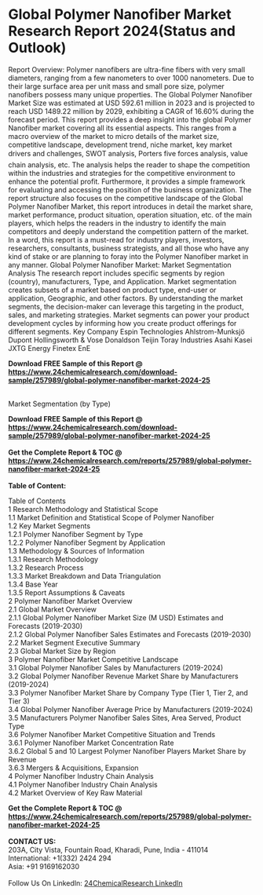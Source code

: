 <h1>Global Polymer Nanofiber Market Research Report 2024(Status and Outlook)</h1><p>Report Overview:
Polymer nanofibers are ultra-fine fibers with very small diameters, ranging from a few nanometers to over 1000 nanometers. Due to their large surface area per unit mass and small pore size, polymer nanofibers possess many unique properties.
The Global Polymer Nanofiber Market Size was estimated at USD 592.61  million in 2023 and is projected to reach USD 1489.22  million by 2029, exhibiting a CAGR of 16.60% during the forecast period. 
This report provides a deep insight into the global Polymer Nanofiber market covering all its essential aspects. This ranges from a macro overview of the market to micro details of the market size, competitive landscape, development trend, niche market, key market drivers and challenges, SWOT analysis, Porters five forces analysis, value chain analysis, etc. 
The analysis helps the reader to shape the competition within the industries and strategies for the competitive environment to enhance the potential profit. Furthermore, it provides a simple framework for evaluating and accessing the position of the business organization. The report structure also focuses on the competitive landscape of the Global Polymer Nanofiber Market, this report introduces in detail the market share, market performance, product situation, operation situation, etc. of the main players, which helps the readers in the industry to identify the main competitors and deeply understand the competition pattern of the market.
In a word, this report is a must-read for industry players, investors, researchers, consultants, business strategists, and all those who have any kind of stake or are planning to foray into the Polymer Nanofiber market in any manner.
Global Polymer Nanofiber Market: Market Segmentation Analysis
The research report includes specific segments by region (country), manufacturers, Type, and Application. Market segmentation creates subsets of a market based on product type, end-user or application, Geographic, and other factors. By understanding the market segments, the decision-maker can leverage this targeting in the product, sales, and marketing strategies. Market segments can power your product development cycles by informing how you create product offerings for different segments.
Key Company
Espin Technologies
Ahlstrom-Munksjö
Dupont
Hollingsworth &amp; Vose
Donaldson
Teijin
Toray Industries
Asahi Kasei
JXTG Energy
Finetex EnE</p><div><b>Download FREE Sample of this Report @ 
            <a href="https://www.24chemicalresearch.com/download-sample/257989/global-polymer-nanofiber-market-2024-25">
            https://www.24chemicalresearch.com/download-sample/257989/global-polymer-nanofiber-market-2024-25</a></b></div><br><p>
Market Segmentation (by Type)
</p><div><b>Download FREE Sample of this Report @ 
            <a href="https://www.24chemicalresearch.com/download-sample/257989/global-polymer-nanofiber-market-2024-25">
            https://www.24chemicalresearch.com/download-sample/257989/global-polymer-nanofiber-market-2024-25</a></b></div><br><div><b>Get the Complete Report & TOC @ 
            <a href="https://www.24chemicalresearch.com/reports/257989/global-polymer-nanofiber-market-2024-25">
            https://www.24chemicalresearch.com/reports/257989/global-polymer-nanofiber-market-2024-25</a></b></div><br>
            <b>Table of Content:</b><p>Table of Contents<br />
1 Research Methodology and Statistical Scope<br />
1.1 Market Definition and Statistical Scope of Polymer Nanofiber<br />
1.2 Key Market Segments<br />
1.2.1 Polymer Nanofiber Segment by Type<br />
1.2.2 Polymer Nanofiber Segment by Application<br />
1.3 Methodology & Sources of Information<br />
1.3.1 Research Methodology<br />
1.3.2 Research Process<br />
1.3.3 Market Breakdown and Data Triangulation<br />
1.3.4 Base Year<br />
1.3.5 Report Assumptions & Caveats<br />
2 Polymer Nanofiber Market Overview<br />
2.1 Global Market Overview<br />
2.1.1 Global Polymer Nanofiber Market Size (M USD) Estimates and Forecasts (2019-2030)<br />
2.1.2 Global Polymer Nanofiber Sales Estimates and Forecasts (2019-2030)<br />
2.2 Market Segment Executive Summary<br />
2.3 Global Market Size by Region<br />
3 Polymer Nanofiber Market Competitive Landscape<br />
3.1 Global Polymer Nanofiber Sales by Manufacturers (2019-2024)<br />
3.2 Global Polymer Nanofiber Revenue Market Share by Manufacturers (2019-2024)<br />
3.3 Polymer Nanofiber Market Share by Company Type (Tier 1, Tier 2, and Tier 3)<br />
3.4 Global Polymer Nanofiber Average Price by Manufacturers (2019-2024)<br />
3.5 Manufacturers Polymer Nanofiber Sales Sites, Area Served, Product Type<br />
3.6 Polymer Nanofiber Market Competitive Situation and Trends<br />
3.6.1 Polymer Nanofiber Market Concentration Rate<br />
3.6.2 Global 5 and 10 Largest Polymer Nanofiber Players Market Share by Revenue<br />
3.6.3 Mergers & Acquisitions, Expansion<br />
4 Polymer Nanofiber Industry Chain Analysis<br />
4.1 Polymer Nanofiber Industry Chain Analysis<br />
4.2 Market Overview of Key Raw Material</p><div><b>Get the Complete Report & TOC @ 
            <a href="https://www.24chemicalresearch.com/reports/257989/global-polymer-nanofiber-market-2024-25">
            https://www.24chemicalresearch.com/reports/257989/global-polymer-nanofiber-market-2024-25</a></b></div><br><b>CONTACT US:</b><br>
            203A, City Vista, Fountain Road, Kharadi, Pune, India - 411014<br>
            International: +1(332) 2424 294<br>
            Asia: +91 9169162030 <br><br>
            Follow Us On LinkedIn: <a href="https://www.linkedin.com/company/24chemicalresearch/">24ChemicalResearch LinkedIn</a>